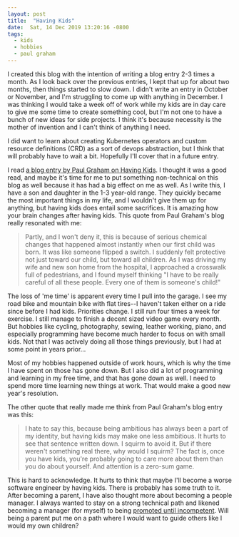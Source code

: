 ```yaml
---
layout: post
title:  "Having Kids"
date:  Sat, 14 Dec 2019 13:20:16 -0800
tags:
  - kids
  - hobbies
  - paul graham
---
```


I created this blog with the intention of writing a blog entry 2-3 times a month. As I look back over the previous entries, I kept that up for about two months, then things started to slow down. I didn't write an entry in October or November, and I'm struggling to come up with anything in December. I was thinking I would take a week off of work while my kids are in day care to give me some time to create something cool, but I'm not one to have a bunch of new ideas for side projects. I think it's because necessity is the mother of invention and I can't think of anything I need.

I did want to learn about creating Kubernetes operators and custom resource definitions (CRD) as a sort of devops abstraction, but I think that will probably have to wait a bit. Hopefully I'll cover that in a future entry.

I read [a blog entry by Paul Graham on Having Kids](http://paulgraham.com/kids.html). I thought it was a good read, and maybe it's time for me to put something non-technical on this blog as well because it has had a big effect on me as well. As I write this, I have a son and daughter in the 1-3 year-old range. They quickly became the most important things in my life, and I wouldn't give them up for anything, but having kids does entail some sacrifices. It is amazing how your brain changes after having kids. This quote from Paul Graham's blog really resonated with me: 

> Partly, and I won't deny it, this is because of serious chemical changes that happened almost instantly when our first child was born. It was like someone flipped a switch. I suddenly felt protective not just toward our child, but toward all children. As I was driving my wife and new son home from the hospital, I approached a crosswalk full of pedestrians, and I found myself thinking "I have to be really careful of all these people. Every one of them is someone's child!"


The loss of 'me time' is apparent every time I pull into the garage. I see my road bike and mountain bike with flat tires--I haven't taken either on a ride since before I had kids. Priorities change. I still run four times a week for exercise. I still manage to finish a decent sized video game every month. But hobbies like cycling, photography, sewing, leather working, piano, and especially programming have become much harder to focus on with small kids. Not that I was actively doing all those things previously, but I had at some point in years prior...

Most of my hobbies happened outside of work hours, which is why the time I have spent on those has gone down. But I also did a lot of programming and learning in my free time, and that has gone down as well. I need to spend more time learning new things at work. That would make a good new year's resolution.

The other quote that really made me think from Paul Graham's blog entry was this:

> I hate to say this, because being ambitious has always been a part of my identity, but having kids may make one less ambitious. It hurts to see that sentence written down. I squirm to avoid it. But if there weren't something real there, why would I squirm? The fact is, once you have kids, you're probably going to care more about them than you do about yourself. And attention is a zero-sum game. 

This is hard to acknowledge. It hurts to think that maybe I'll become a worse software engineer by having kids. There is probably has some truth to it. After becoming a parent, I have also thought more about becoming a people manager. I always wanted to stay on a strong technical path and likened becoming a manager (for myself) to being [promoted until incompetent](https://en.wikipedia.org/wiki/Peter_principle). Will being a parent put me on a path where I would want to guide others like I would my own children?

